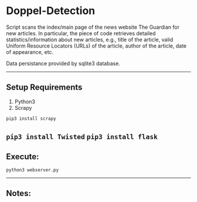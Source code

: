 # Doppel-Detection

Script scans the index/main page of the news website The Guardian for new articles. In particular, the piece of code retrieves detailed statistics/information about new articles, e.g., title of the article, valid Uniform Resource Locators (URLs) of the article, author of the article, date of appearance, etc.  

Data persistance provided by sqlite3 database.

---
## Setup Requirements

1. Python3
2. Scrapy

`pip3 install scrapy`

`pip3 install Twisted`
`pip3 install flask`
---
## Execute: 

`python3 webserver.py`

---
## Notes: 